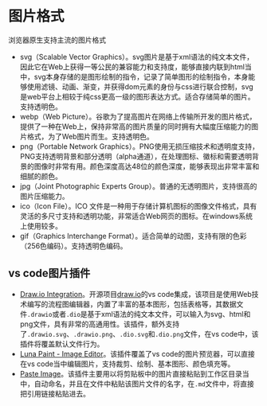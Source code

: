 # 图片格式
浏览器原生支持主流的图片格式
+ svg（Scalable Vector Graphics）。svg图片是基于xml语法的纯文本文件，因此它在Web上获得一等公民的兼容能力和支持度，能够直接内联到html当中，svg本身存储的是图形绘制的指令，记录了简单图形的绘制指令，本身能够使用滤镜、动画、渐变，并获得dom元素的身份与css进行联合控制，svg是web平台上相较于纯css更高一级的图形表达方式。适合存储简单的图片。支持透明色。
+ webp（Web Picture）。谷歌为了提高图片在网络上传输所开发的图片格式，提供了一种在Web上，保持非常高的图片质量的同时拥有大幅度压缩能力的图片格式，为了Web图片而生。支持透明色。
+ png（Portable Network Graphics）。PNG使用无损压缩技术和透明度支持，PNG支持透明背景和部分透明（alpha通道），在处理图标、徽标和需要透明背景的图像时非常有用。颜色深度高达48位的颜色深度，能够表现出非常丰富和细腻的颜色。
+ jpg（Joint Photographic Experts Group）。普通的无透明图片，支持很高的图片压缩能力。
+ ico（Icon File）。ICO 文件是一种用于存储计算机图标的图像文件格式，具有灵活的多尺寸支持和透明功能，非常适合Web网页的图标。在windows系统上使用较多。
+ gif（Graphics Interchange Format）。适合简单的动图，支持有限的色彩（256色编码）。支持透明色编码。

## vs code图片插件
+ [Draw.io Integration](https://github.com/hediet/vscode-drawio)。开源项目[draw.io](https://github.com/jgraph/drawio)的vs code集成，该项目是使用Web技术编写的流程图编辑器，内置了丰富的基本图形，包括表格等，其数据文件`.drawio`或者`.dio`是基于xml语法的纯文本文件，可以输入为svg、html和png文件，具有非常的高通用性。该插件，额外支持了`.drawio.svg`、`.drawio.png`、`.dio.svg`和`.dio.png`文件，在vs code中，该插件将覆盖默认文件行为。
+ [Luna Paint - Image Editor](https://github.com/lunapaint/vscode-luna-paint)。该插件覆盖了vs code的图片预览器，可以直接在vs code当中编辑图片，支持裁剪、绘制、基本图形、颜色填充等。
+ [Paste Image](https://github.com/mushanshitiancai/vscode-paste-image)。该插件主要用以将剪贴板中的图片直接粘贴到工作区目录当中，自动命名，并且在文件中粘贴该图片文件的名字，在`.md`文件中，将直接把引用链接粘贴进去。  